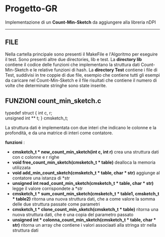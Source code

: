 # Progetto-GR
Implementazione di un **Count-Min-Sketch** da aggiungere alla libreria nDPI
***
## FILE
Nella cartella principale sono presenti il MakeFile e l'Algoritmo per eseguire il test.
Sono presenti altre due directories, lib e test. La **directory lib** contiene il codice delle funzioni che
implementano la struttura dati Count-Min-Sketch e le relative funzioni di hash.
La **directory Test** contiene i file di Test, suddivisi in tre coppie di due file, esempio che contiene tutti gli esempi da
caricare nel Count-Min-Sketch e il file risultati che contiene il numero di volte che determinate stringhe sono state inserite.

## FUNZIONI count_min_sketch.c 
  
  typedef struct {
    int c, r;     
    unsigned int ** t;
  } cmsketch_t;
  
  La struttura dati è implementata con due interi che indicano le colonne e la profondità, e da 
  una matrice di interi come contatore.
  
  **funzioni** :
   * **cmsketch_t * new_count_min_sketch(int c, int r)** crea una struttura dati con c colonne e r righe
   *  **void free_count_min_sketch(cmsketch_t * table)** dealloca la memoria utilizzata
   *  **void add_min_count_sketch(cmsketch_t * table, char * str)** aggiunge al contatore una istanza di *str
   *  **unsigned int read_count_min_sketch(cmsketch_t * table, char * str)** legge il valore corrispondete a *str
   *  **cmsketch_t * sum_count_min_sketch(cmsketch_t * table1, cmsketch_t * table2)** ritorna una nuova struttura dati, che a come valore la somma delle due struttura passate come parametri
   *  **cmsketch_t * clone_count_min_sketch(cmsketch_t * table)** ritorna una nuova struttura dati, che è una copia del parametro passato
   *  **unsigned int * colonna_count_min_sketch(cmsketch_t * table, char * str)** ritorna un array che contiene i valori associaati alla stringa str nella struttura dati
   
  
  
  
  
